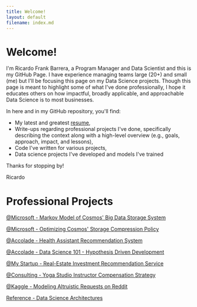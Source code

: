 ```yaml
---
title: Welcome!
layout: default
filename: index.md
--- 
```


# Welcome!

I'm Ricardo Frank Barrera, a Program Manager and Data Scientist and this is my GitHub Page. I have experience managing teams large (20+) and small (me) but I'll be focusing this page on my Data Science projects. Though this page is meant to highlight some of what I've done professionally, I hope it educates others on how impactful, broadly applicable, and approachable Data Science is to most businesses.

In here and in my GitHub repository, you'll find:

* My latest and greatest [resume](https://github.com/RicardoFrankBarrera/Data-Science-Portfolio/blob/main/Resume/Ricardo%20Frank%20Barrera%20-%202021%20Resume.pdf?raw=true),
* Write-ups regarding professional projects I've done, specifically describing the context along with a high-level overview (e.g., goals, approach, impact, and lessons),
* Code I've written for various projects, 
* Data science projects I've developed and models I've trained

Thanks for stopping by!

Ricardo

# Professional Projects

[@Microsoft - Markov Model of Cosmos' Big Data Storage System](./markov-model.html)

[@Microsoft - Optimizing Cosmos' Storage Compression Policy](./compression.html)

[@Accolade - Health Assistant Recommendation System](./health-assistant.html)

[@Accolade - Data Science 101 - Hypothesis Driven Development](./data-science-101.html)

[@My Startup - Real-Estate Investment Recommendation Service](./real-estate.html)

[@Consulting - Yoga Studio Instructor Compensation Strategy](./yoga.html)

[@Kaggle - Modeling Altruistic Requests on Reddit](./kaggle-raop.html)

[Reference - Data Science Architectures](./data-science-arch.html)

